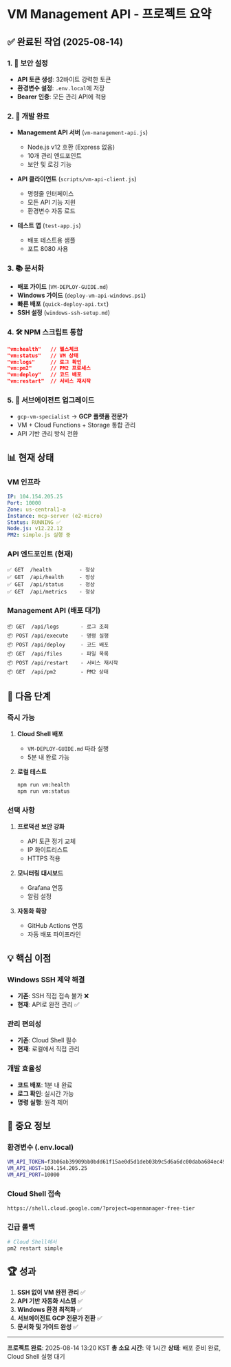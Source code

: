 # VM Management API - 프로젝트 요약

## ✅ 완료된 작업 (2025-08-14)

### 1. 🔐 보안 설정
- **API 토큰 생성**: 32바이트 강력한 토큰
- **환경변수 설정**: `.env.local`에 저장
- **Bearer 인증**: 모든 관리 API에 적용

### 2. 📝 개발 완료
- **Management API 서버** (`vm-management-api.js`)
  - Node.js v12 호환 (Express 없음)
  - 10개 관리 엔드포인트
  - 보안 및 로깅 기능

- **API 클라이언트** (`scripts/vm-api-client.js`)
  - 명령줄 인터페이스
  - 모든 API 기능 지원
  - 환경변수 자동 로드

- **테스트 앱** (`test-app.js`)
  - 배포 테스트용 샘플
  - 포트 8080 사용

### 3. 📚 문서화
- **배포 가이드** (`VM-DEPLOY-GUIDE.md`)
- **Windows 가이드** (`deploy-vm-api-windows.ps1`)
- **빠른 배포** (`quick-deploy-api.txt`)
- **SSH 설정** (`windows-ssh-setup.md`)

### 4. 🛠️ NPM 스크립트 통합
```json
"vm:health"   // 헬스체크
"vm:status"   // VM 상태
"vm:logs"     // 로그 확인
"vm:pm2"      // PM2 프로세스
"vm:deploy"   // 코드 배포
"vm:restart"  // 서비스 재시작
```

### 5. 🚀 서브에이전트 업그레이드
- `gcp-vm-specialist` → **GCP 플랫폼 전문가**
- VM + Cloud Functions + Storage 통합 관리
- API 기반 관리 방식 전환

## 📊 현재 상태

### VM 인프라
```yaml
IP: 104.154.205.25
Port: 10000
Zone: us-central1-a
Instance: mcp-server (e2-micro)
Status: RUNNING ✅
Node.js: v12.22.12
PM2: simple.js 실행 중
```

### API 엔드포인트 (현재)
```
✅ GET  /health         - 정상
✅ GET  /api/health     - 정상
✅ GET  /api/status     - 정상
✅ GET  /api/metrics    - 정상
```

### Management API (배포 대기)
```
📦 GET  /api/logs       - 로그 조회
📦 POST /api/execute    - 명령 실행
📦 POST /api/deploy     - 코드 배포
📦 GET  /api/files      - 파일 목록
📦 POST /api/restart    - 서비스 재시작
📦 GET  /api/pm2        - PM2 상태
```

## 🎯 다음 단계

### 즉시 가능
1. **Cloud Shell 배포**
   - `VM-DEPLOY-GUIDE.md` 따라 실행
   - 5분 내 완료 가능

2. **로컬 테스트**
   ```bash
   npm run vm:health
   npm run vm:status
   ```

### 선택 사항
1. **프로덕션 보안 강화**
   - API 토큰 정기 교체
   - IP 화이트리스트
   - HTTPS 적용

2. **모니터링 대시보드**
   - Grafana 연동
   - 알림 설정

3. **자동화 확장**
   - GitHub Actions 연동
   - 자동 배포 파이프라인

## 💡 핵심 이점

### Windows SSH 제약 해결
- **기존**: SSH 직접 접속 불가 ❌
- **현재**: API로 완전 관리 ✅

### 관리 편의성
- **기존**: Cloud Shell 필수
- **현재**: 로컬에서 직접 관리

### 개발 효율성
- **코드 배포**: 1분 내 완료
- **로그 확인**: 실시간 가능
- **명령 실행**: 원격 제어

## 📌 중요 정보

### 환경변수 (.env.local)
```bash
VM_API_TOKEN=f3b06ab39909bb0bdd61f15ae0d5d1deb03b9c5d6a6dc00daba684ec49035c00
VM_API_HOST=104.154.205.25
VM_API_PORT=10000
```

### Cloud Shell 접속
```
https://shell.cloud.google.com/?project=openmanager-free-tier
```

### 긴급 롤백
```bash
# Cloud Shell에서
pm2 restart simple
```

## 🏆 성과

1. **SSH 없이 VM 완전 관리** ✅
2. **API 기반 자동화 시스템** ✅
3. **Windows 환경 최적화** ✅
4. **서브에이전트 GCP 전문가 전환** ✅
5. **문서화 및 가이드 완성** ✅

---

**프로젝트 완료**: 2025-08-14 13:20 KST
**총 소요 시간**: 약 1시간
**상태**: 배포 준비 완료, Cloud Shell 실행 대기